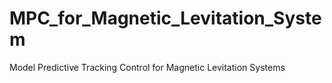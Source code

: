 # MPC_for_Magnetic_Levitation_System
Model Predictive Tracking Control  for Magnetic Levitation Systems

